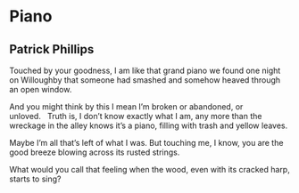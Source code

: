 # Piano
## Patrick Phillips
Touched by your goodness, I am like
that grand piano we found one night on Willoughby
that someone had smashed and somehow
heaved through an open window.

And you might think by this I mean I’m broken
or abandoned, or unloved.   Truth is, I don’t
know exactly what I am, any more
than the wreckage in the alley knows
it’s a piano, filling with trash and yellow leaves.

Maybe I’m all that’s left of what I was.
But touching me, I know, you are the good
breeze blowing across its rusted strings.

What would you call that feeling when the wood,
even with its cracked harp, starts to sing?